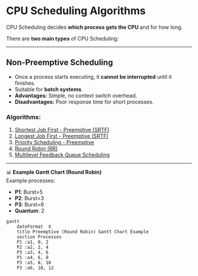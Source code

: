 # CPU Scheduling Algorithms

CPU Scheduling decides **which process gets the CPU** and for how long.

There are **two main types** of CPU Scheduling:

---

## Non-Preemptive Scheduling
- Once a process starts executing, it **cannot be interrupted** until it finishes.
- Suitable for **batch systems**.
- **Advantages:** Simple, no context switch overhead.
- **Disadvantages:** Poor response time for short processes.

### Algorithms:
1. [Shortest Job First - Preemptive (SRTF)](preemptive/sjf)
2. [Longest Job First - Preemptive (SRTF)](preemptive/ljf)
3. [Priority Scheduling - Preemptive](preemptive/priority)
4. [Round Robin (RR)](preemptive/round-robin)
5. [Multilevel Feedback Queue Scheduling](preemptive/multilevel-feedback-queue)

---

📊 **Example Gantt Chart (Round Robin)**  
Example processes:  
- **P1**: Burst=5  
- **P2**: Burst=3  
- **P3**: Burst=6  
- **Quantum**: 2  

```mermaid
gantt
    dateFormat  X
    title Preemptive (Round Robin) Gantt Chart Example
    section Processes
    P1 :a1, 0, 2
    P2 :a2, 2, 4
    P3 :a3, 4, 6
    P1 :a4, 6, 8
    P3 :a5, 8, 10
    P3 :a6, 10, 12
